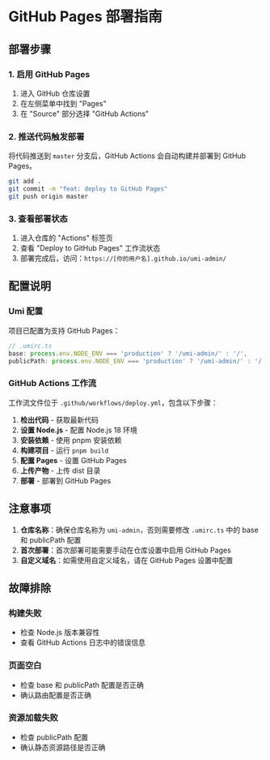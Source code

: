# GitHub Pages 部署指南

## 部署步骤

### 1. 启用 GitHub Pages

1. 进入 GitHub 仓库设置
2. 在左侧菜单中找到 "Pages"
3. 在 "Source" 部分选择 "GitHub Actions"

### 2. 推送代码触发部署

将代码推送到 `master` 分支后，GitHub Actions 会自动构建并部署到 GitHub Pages。

```bash
git add .
git commit -m "feat: deploy to GitHub Pages"
git push origin master
```

### 3. 查看部署状态

1. 进入仓库的 "Actions" 标签页
2. 查看 "Deploy to GitHub Pages" 工作流状态
3. 部署完成后，访问：`https://[你的用户名].github.io/umi-admin/`

## 配置说明

### Umi 配置

项目已配置为支持 GitHub Pages：

```typescript
// .umirc.ts
base: process.env.NODE_ENV === 'production' ? '/umi-admin/' : '/',
publicPath: process.env.NODE_ENV === 'production' ? '/umi-admin/' : '/',
```

### GitHub Actions 工作流

工作流文件位于 `.github/workflows/deploy.yml`，包含以下步骤：

1. **检出代码** - 获取最新代码
2. **设置 Node.js** - 配置 Node.js 18 环境
3. **安装依赖** - 使用 pnpm 安装依赖
4. **构建项目** - 运行 `pnpm build`
5. **配置 Pages** - 设置 GitHub Pages
6. **上传产物** - 上传 dist 目录
7. **部署** - 部署到 GitHub Pages

## 注意事项

1. **仓库名称**：确保仓库名称为 `umi-admin`，否则需要修改 `.umirc.ts` 中的 base 和 publicPath 配置
2. **首次部署**：首次部署可能需要手动在仓库设置中启用 GitHub Pages
3. **自定义域名**：如需使用自定义域名，请在 GitHub Pages 设置中配置

## 故障排除

### 构建失败
- 检查 Node.js 版本兼容性
- 查看 GitHub Actions 日志中的错误信息

### 页面空白
- 检查 base 和 publicPath 配置是否正确
- 确认路由配置是否正确

### 资源加载失败
- 检查 publicPath 配置
- 确认静态资源路径是否正确
